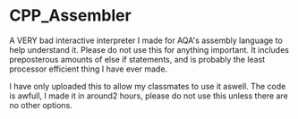 # CPP_Assembler
A VERY bad interactive interpreter I made for AQA's assembly language to help understand it. Please do not use this for anything important. It includes preposterous amounts of else if statements, and is probably the least processor efficient thing I have ever made.

I have only uploaded this to allow my classmates to use it aswell. The code is awfull, I made it in around2 hours, please do not use this unless there are no other options.
